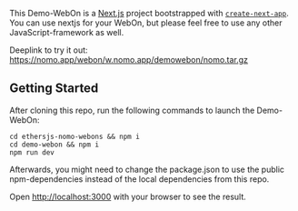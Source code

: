 This Demo-WebOn is a [Next.js](https://nextjs.org/) project bootstrapped with [`create-next-app`](https://github.com/vercel/next.js/tree/canary/packages/create-next-app).
You can use nextjs for your WebOn, but please feel free to use any other JavaScript-framework as well.

Deeplink to try it out:
https://nomo.app/webon/w.nomo.app/demowebon/nomo.tar.gz

## Getting Started

After cloning this repo, run the following commands to launch the Demo-WebOn:

`cd ethersjs-nomo-webons && npm i`  
`cd demo-webon && npm i`  
`npm run dev`

Afterwards, you might need to change the package.json to use the public npm-dependencies instead of the local dependencies from this repo.

Open [http://localhost:3000](http://localhost:3000) with your browser to see the result.
